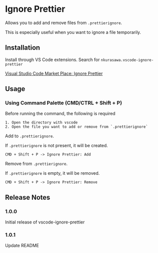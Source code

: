 # Ignore Prettier

Allows you to add and remove files from `.prettierignore`.

This is especially useful when you want to ignore a file temporarily.

## Installation

Install through VS Code extensions. Search for `nkurasawa.vscode-ignore-prettier`

[Visual Studio Code Market Place: Ignore Prettier](https://marketplace.visualstudio.com/items?itemName=nkurasawa.vscode-ignore-prettier)

## Usage

### Using Command Palette (CMD/CTRL + Shift + P)

Before running the command, the following is required

```
1. Open the directory with vscode
2. Open the file you want to add or remove from `.prettierignore`
```

Add to `.prettierignore`.

If `.prettierignore` is not present, it will be created.

```
CMD + Shift + P -> Ignore Prettier: Add
```

Remove from `.prettierignore`.

If `.prettierignore` is empty, it will be removed.

```
CMD + Shift + P -> Ignore Prettier: Remove
```

## Release Notes

### 1.0.0

Initial release of vscode-ignore-prettier

### 1.0.1

Update README
